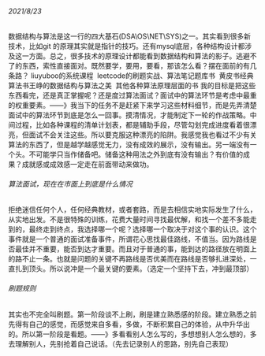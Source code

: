 ###### 2021/8/23

​		数据结构与算法是这一行的四大基石(DSA\OS\NET\SYS)之一。其实看到很多新技术，比如git 的原理其实就是指针的技巧。还有mysql底层，各种结构设计都涉及这一方面。总之，很多技术的原理设计都能看到数据结构和算法的影子。逃避不了的东西，索性直接面对。
​		既然要学，要用，要看，那该怎么看？摆在面前的有几条路？
​				liuyuboo的系统课程
​				leetcode的刷题实战、算法笔记题库书
​				黄皮书经典算法书
​				王峥的数据结构与算法之美
​				其他各种算法原理层面的书
​		我的目标是把这些东西看完，还是真正掌握呢？还是度过算法面试？面试中的算法环节是考虑中最重的权重要素。——》我当下的任务不是赶紧下来学习这些材料细节，而是先弄清楚面试中的算法环节到底是怎么一回事。摸清情况，才能制定下一轮的作战策略。
​		中间过程，比如各种课程的清单计划表，都是辅助手段，尽管勾划完成进度看着很漂亮，但面试不会关注这些。所以要克服这种漂亮的陷阱。
​		我感觉我也看过不少有关算法的东西了，但是越学越感觉无力，没有成效的展示，没有输出。另一端没有一个头。不可能学只当作储备吧。储备这种用法之外到底有没有输出？有价值的成果？成就感或成效感一定走在前面带动来做功。

###### 算法面试，现在在市面上到底是什么情况

​		拒绝迷信任何个人，任何经典教材，或者套路，而是去相信实地实际发生了什么，从实地出发。
​		不是很特殊的训练，花费大量时间寻找最优解，和找一个差不多能走到的，最终走到终点，我选择哪一个呢？选择哪一个取决于对这个事的认识。这个事件就是一个普通的面试准备事件，所谓花心思找最佳路线，不值当。因为路线是否最佳并不重要，能否到达才重要。而且对于普通的事，能到达的路径放在明面上的路不止一条。也就是问题的关键不再路线是否优美而在路线是否够扎进深处，一直扎到顶头。所以说冲是一个最关键的要素。（选定一个坚持下去，冲到最顶部）



###### 刷题规则

​		其实也不完全叫刷题。第一阶段谈不上刷，刷是建立熟悉感的阶段。建立熟悉之前先得有自己的感觉，而感觉来自多看，多做，不断积累自己的体验，从中升华出的。所以第一阶段是看题。——》多看看别人怎么写的，多想想别人怎么想的，多去理解别人，先别抢着自己说话。（先去记录别人的思路，别先自己表现）